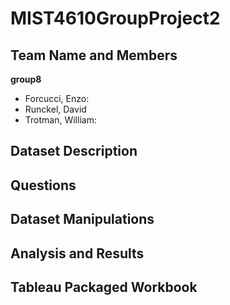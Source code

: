 # MIST4610GroupProject2

## Team Name and Members
**group8**
- Forcucci, Enzo:
- Runckel, David
- Trotman, William:
  
## Dataset Description

## Questions

## Dataset Manipulations

## Analysis and Results

## Tableau Packaged Workbook
